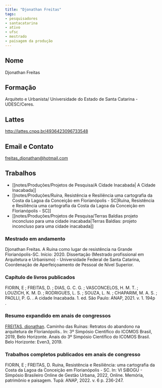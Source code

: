 ```yaml
---
title: "Djonathan Freitas"
tags: 
- pesquisadores
- santacatarina
- ativo
- ufsc
- mestrado
- paisagem da produção
---
```


## Nome
Djonathan Freitas

## Formação
Arquiteto e Urbanista/ Universidade do Estado de Santa Catarina - UDESC/Ceres.

## Lattes
http://lattes.cnpq.br/4936423096733548

## Email e Contato
[freitas_djonathan@hotmail.com](mailto:freitas_djonathan@hotmail.com)

## Trabalhos
- [[notes/Produções/Projetos de Pesquisa/A Cidade Inacabada| A Cidade Inacabada]]
- [[notes/Produções/Ruína, Resistência e Resiliência uma cartografia da Costa da Lagoa da Conceição em Florianópolis - SC|Ruína, Resistência e Resiliência uma cartografia da Costa da Lagoa da Conceição em Florianópolis - SC]]
- [[notes/Produções/Projetos de Pesquisa/Terras Baldias projeto inconcluso para uma cidade inacabada|Terras Baldias: projeto inconcluso para uma cidade inacabada]]
 
### Mestrado em andamento 

Djonathan Freitas. A Ruína como lugar de resistência na Grande Florianópolis-SC. Início: 2020. Dissertação (Mestrado profissional em Arquitetura e Urbanismo) - Universidade Federal de Santa Catarina, Coordenação de Aperfeiçoamento de Pessoal de Nível Superior. 
 
### Capítulo de livros publicados

FIORIN, E ; FREITAS, D. ; DIAS, G. C. G. ; VASCONCELOS, H. M. T. ; LOUZICH, K. M. D. ; RODRIGUES, L. S. ; SOUZA, L. N. ; CHAPARIM, M. A. S. ; PAOLLI, P. G. . A cidade Inacabada. 1. ed. São Paulo: ANAP, 2021. v. 1. 194p .

### Resumo expandido em anais de congressos

[FREITAS, djonathan](http://lattes.cnpq.br/4936423096733548). Caminho das Ruínas: Retratos do abandono na arquitetura de Florianópolis.. In: 3º Simpósio Científico do ICOMOS Brasil, 2019, Belo Horizonte. Anais do 3º Simpósio Científico do ICOMOS Brasil. Belo Horizonte: Even3, 2019.

### Trabalhos completos publicados em anais de congresso
FIORIN, E ; FREITAS, D. Ruína, Resistência e Resiliência: uma cartografia da Costa da Lagoa da Conceição em Florianópolis - SC. In: VI SiBOGU - Simpósio Brasileiro Online de Gestão Urbana, 2022, Online. Memória, patrimônio e paisagem. Tupã: ANAP, 2022. v. 6 p. 236-247.
